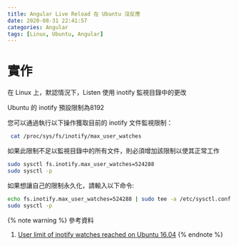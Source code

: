 ```yaml
---
title: Angular Live Reload 在 Ubuntu 沒反應
date: 2020-08-31 22:41:57
categories: Angular
tags: [Linux, Ubuntu, Angular]
---
```


# 實作
在 Linux 上，默認情況下，Listen 使用 inotify 監視目錄中的更改
 
Ubuntu 的 inotify 預設限制為8192
 
您可以通過執行以下操作獲取目前的 inotify 文件監視限制：

```bash 
 cat /proc/sys/fs/inotify/max_user_watches
```

<!--more-->


如果此限制不足以監視目錄中的所有文件，則必須增加該限制以使其正常工作
 
```bash
sudo sysctl fs.inotify.max_user_watches=524288 
sudo sysctl -p
```
 
如果想讓自己的限制永久化，請輸入以下命令:
 
```bash
echo fs.inotify.max_user_watches=524288 | sudo tee -a /etc/sysctl.conf
sudo sysctl -p
```

{% note warning %}
參考資料
1. [User limit of inotify watches reached on Ubuntu 16.04](https://askubuntu.com/questions/770374/user-limit-of-inotify-watches-reached-on-ubuntu-16-04)
{% endnote %}